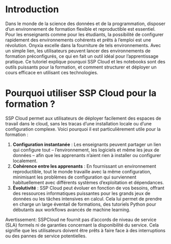 # Introduction

Dans le monde de la science des données et de la programmation, disposer d’un environnement de formation flexible et reproductible est essentiel. Pour les enseignants comme pour les étudiants, la possibilité de configurer rapidement des environnements cohérents et prêts à l’emploi est une révolution. Onyxia excelle dans la fourniture de tels environnements. Avec un simple lien, les utilisateurs peuvent lancer des environnements de formation préconfigurés, ce qui en fait un outil idéal pour l’apprentissage pratique. Ce tutoriel explique pourquoi SSP Cloud et les notebooks sont des outils puissants pour la formation, et comment structurer et déployer un cours efficace en utilisant ces technologies.

# Pourquoi utiliser SSP Cloud pour la formation ?

SSP Cloud permet aux utilisateurs de déployer facilement des espaces de travail dans le cloud, sans les tracas d’une installation locale ou d’une configuration complexe. Voici pourquoi il est particulièrement utile pour la formation :

1. **Configuration instantanée** : Les enseignants peuvent partager un lien qui configure tout – l’environnement, les logiciels et même les jeux de données – afin que les apprenants n’aient rien à installer ou configurer localement.
2. **Cohérence entre les apprenants** : En fournissant un environnement reproductible, tout le monde travaille avec la même configuration, minimisant les problèmes de configuration qui surviennent habituellement avec différents systèmes d’exploitation et dépendances.
3. **Évolutivité** : SSP Cloud peut évoluer en fonction de vos besoins, offrant des ressources informatiques puissantes pour les grands jeux de données ou les tâches intensives en calcul. Cela lui permet de prendre en charge un large éventail de formations, des tutoriels Python pour débutants aux workflows avancés de machine learning.

Avertissement: SSPCloud ne fournit pas d’accords de niveau de service (SLA) formels ni de garanties concernant la disponibilité du service. Cela signifie que les utilisateurs doivent être prêts à faire face à des interruptions ou des pannes de service potentielles.

